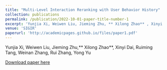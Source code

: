 ```yaml
---
title: "Multi-Level Interaction Reranking with User Behavior History"
collection: publications
permalink: /publication/2022-10-01-paper-title-number-1
excerpt: 'Yunjia Xi, Weiwen Liu, Jieming Zhu, ** Xilong Zhao** , Xinyi Dai, Ruiming Tang, Weinan Zhang, Rui Zhang, Yong Yu'
venue: 'SIGIR'
paperurl: 'http://academicpages.github.io/files/paper1.pdf'
---
```

Yunjia Xi, Weiwen Liu, Jieming Zhu,** Xilong Zhao**, Xinyi Dai, Ruiming Tang, Weinan Zhang, Rui Zhang, Yong Yu

[Download paper here](http://academicpages.github.io/files/paper1.pdf)


